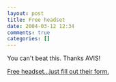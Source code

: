 ```yaml
---
layout: post
title: Free headset
date: 2004-03-12 12:34
comments: true
categories: []
---
```

You can't beat this. Thanks AVIS!

<a href="http://www.avis.com/AvisWeb/JSP/US/en/aboutavis/corp_info/be_sensible.jsp">Free headset...just fill out their form.</a>
